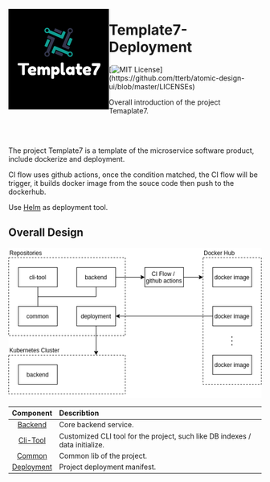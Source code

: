 <p>
  <img align="left" src="resource/readme/logo.png">
</p>

# Template7-Deployment

[![MIT License](https://img.shields.io/apm/l/atomic-design-ui.svg?)](https://github.com/tterb/atomic-design-ui/blob/master/LICENSEs)

Overall introduction of the project Temaplate7.

<br/>
<br/>

The project Template7 is a template of the microservice software product, include dockerize and deployment.

CI flow uses github actions, once the condition matched, the CI flow will be trigger, it builds docker image from the souce code then push to the dockerhub.

Use [Helm](https://helm.sh/) as deployment tool.

## Overall Design

![](./resource/readme/Overall.png)

| Component | Describtion |
| :---: | :--- |
| [Backend](https://github.com/Template7/backend) | Core backend service. |
| [Cli-Tool](https://github.com/Template7/cli-tool) | Customized CLI tool for the project, such like DB indexes / data initialize. |
| [Common](https://github.com/Template7/common) | Common lib of the project. |
| [Deployment](https://github.com/Template7/deployment) | Project deployment manifest. |
